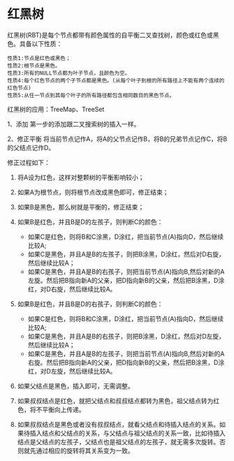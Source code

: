 # 红黑树

红黑树(RBT)是每个节点都带有颜色属性的自平衡二叉查找树，颜色或红色或黑色。具备以下性质：

```
性质1:节点是红色或黑色；
性质2:根节点是黑色。
性质3:所有的NULL节点都为叶子节点，且颜色为空。
性质4:每个红色节点的两个子节点都是黑色。(从每个叶子到根的所有路径上不能有两个连续的红色节点)
性质5:从任一节点到其每个叶子的所有路径都包含相同数目的黑色节点。
```

红黑树的应用：TreeMap、TreeSet

1、添加
第一步的添加跟二叉搜索树的插入一样。

2、修正平衡
将当前节点记作A，将A的父节点记作B，将B的兄弟节点记作C，将B的父结点记作D。

修正过程如下：

1. 将A设为红色，这样对整颗树的平衡影响较小；
2. 如果A为根节点，则将根节点改成黑色即可，修正结束；
3. 如果B是黑色，那么树就是平衡的，修正结束；
4. 如果B是红色，并且B是D的左孩子，则判断C的颜色：
   - 如果C是红色，则将B和C涂黑，D涂红，把当前节点(A)指向D，然后继续比较A;
   - 如果C是黑色，并且A是B的左孩子，则把B涂黑，D涂红，然后对D右旋，然后继续比较A；
   - 如果C是黑色，并且A是B的右孩子，则把当前节点(A)指向B,然后对新的A左旋。然后把B指向新A的父亲，把D指向新B的父亲，然后把B涂黑，D涂红，对D右旋，然后继续比较A。

5. 如果B是红色，并且B是D的右孩子，则判断C的颜色：
   - 如果C是红色，则将B和C涂黑，D涂红，把当前节点(A)指向D，然后继续比较A;
   - 如果C是黑色，并且A是B的右孩子，则把B涂黑，D涂红，然后对D左旋，然后继续比较A；
   - 如果C是黑色，并且A是B的左孩子，则把当前节点(A)指向B,然后对新的A右旋。然后把B指向新A的父亲，把D指向新B的父亲，然后把B涂黑，D涂红，对D左旋，然后继续比较A。







1. 如果父结点是黑色，插入即可，无需调整。
2. 如果叔叔结点是红色，就把父结点和叔叔结点都转为黑色，祖父结点转为红色，将不平衡向上传递。
3. 如果叔叔结点是黑色或者没有叔叔结点，就看父结点和待插入结点的关系。如果待插入结点和父结点的关系，与父结点与祖父结点的关系一致，比如待插入结点是父结点的左孩子，父结点也是祖父结点的左孩子，就无需多次旋转。否则就先通过相应的旋转将其关系变为一致。

 
